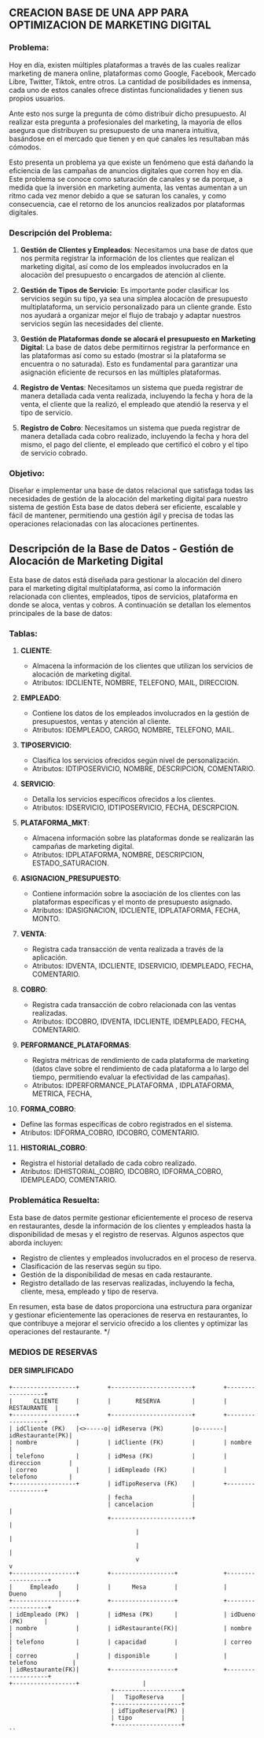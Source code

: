 ## CREACION BASE DE UNA APP PARA OPTIMIZACION DE MARKETING DIGITAL


### Problema:

Hoy en día, existen múltiples plataformas a través de las cuales realizar marketing de manera online, plataformas como Google, Facebook, Mercado Libre, Twitter, Tiktok, entre otros. La cantidad de posibilidades es inmensa, cada uno de estos canales ofrece distintas funcionalidades y tienen sus propios usuarios.

Ante esto nos surge la pregunta de cómo distribuir dicho presupuesto. Al realizar esta pregunta a profesionales del marketing, la mayoría de ellos asegura que distribuyen su presupuesto de una manera intuitiva, basándose en el mercado que tienen y en qué canales les resultaban más cómodos.

Esto presenta un problema ya que existe un fenómeno que está dañando la eficiencia de las campañas de anuncios digitales que corren hoy en día. Este problema se conoce como saturación de canales y se da porque, a medida que la inversión en marketing aumenta, las ventas aumentan a un ritmo cada vez menor debido a que se saturan los canales, y como consecuencia, cae el retorno de los anuncios realizados por plataformas digitales.

### Descripción del Problema:

1. **Gestión de Clientes y Empleados**: Necesitamos una base de datos que nos permita registrar la información de los clientes que realizan el marketing digital, así como de los empleados involucrados en la alocaciòn del presupuesto o encargados de atención al cliente.

2. **Gestión de Tipos de Servicio**: Es importante poder clasificar los servicios según su tipo, ya sea una simplea alocaciòn de presupuesto multiplataforma, un servicio personalizado para un cliente grande. Esto nos ayudará a organizar mejor el flujo de trabajo y adaptar nuestros servicios según las necesidades del cliente.

3. **Gestión de Plataformas donde se alocará el presupuesto en Marketing Digital**: La base de datos debe permitirnos registrar la performance en las plataformas así como su estado (mostrar si la plataforma se encuentra o no saturada). Esto es fundamental para garantizar una asignación eficiente de recursos en las múltiples plataformas.

4. **Registro de Ventas**: Necesitamos un sistema que pueda registrar de manera detallada cada venta realizada, incluyendo la fecha y hora de la venta, el cliente que la realizó, el empleado que atendió la reserva y el tipo de servicio.

5.  **Registro de Cobro**: Necesitamos un sistema que pueda registrar de manera detallada cada cobro realizado, incluyendo la fecha y hora del mismo, el pago del cliente, el empleado que certificó el cobro y el tipo de servicio cobrado.

### Objetivo:

Diseñar e implementar una base de datos relacional que satisfaga todas las necesidades de gestión de la alocación del marketing digital para nuestro sistema de gestión  Esta base de datos deberá ser eficiente, escalable y fácil de mantener, permitiendo una gestión ágil y precisa de todas las operaciones relacionadas con las alocaciones pertinentes.


## Descripción de la Base de Datos - Gestión de Alocación de Marketing Digital

Esta base de datos está diseñada para gestionar la alocación del dinero para el marketing digital multiplataforma, así como la información relacionada con clientes, empleados, tipos de servicios, plataforma en donde se aloca, ventas y cobros. A continuación se detallan los elementos principales de la base de datos:

### Tablas:

1. **CLIENTE**:
   - Almacena la información de los clientes que utilizan los servicios de alocación de marketing digital.
   - Atributos: IDCLIENTE, NOMBRE, TELEFONO, MAIL, DIRECCION.

2. **EMPLEADO**:
   - Contiene los datos de los empleados involucrados en la gestión de presupuestos, ventas y atención al cliente.
   - Atributos: IDEMPLEADO, CARGO, NOMBRE, TELEFONO, MAIL.

3. **TIPOSERVICIO**:
   -  Clasifica los servicios ofrecidos según nivel de personalización.
   -  Atributos: IDTIPOSERVICIO, NOMBRE, DESCRIPCION, COMENTARIO.

4. **SERVICIO**:
   - Detalla los servicios específicos ofrecidos a los clientes.
   - Atributos: IDSERVICIO, IDTIPOSERVICIO, FECHA, DESCRPCION.

5. **PLATAFORMA_MKT**:
   - Almacena información sobre las plataformas donde se realizarán las campañas de marketing digital.
   - Atributos: IDPLATAFORMA, NOMBRE, DESCRIPCION, ESTADO_SATURACION.

6. **ASIGNACION_PRESUPUESTO**:
   - Contiene información sobre la asociación de los clientes con las plataformas específicas y el monto de presupuesto asignado.
   - Atributos: IDASIGNACION, IDCLIENTE, IDPLATAFORMA, FECHA, MONTO.

7. **VENTA**:
   - Registra cada transacción de venta realizada a través de la aplicación.
   - Atributos: IDVENTA, IDCLIENTE, IDSERVICIO, IDEMPLEADO, FECHA, COMENTARIO.

8. **COBRO**:
   - Registra cada transacción de cobro relacionada con las ventas realizadas.
   - Atributos: IDCOBRO, IDVENTA, IDCLIENTE, IDEMPLEADO, FECHA, COMENTARIO.

9. **PERFORMANCE_PLATAFORMAS**:
   - Registra métricas de rendimiento de cada plataforma de marketing (datos clave sobre el rendimiento de cada plataforma a lo largo del tiempo, permitiendo evaluar la efectividad de las campañas).
   - Atributos: IDPERFORMANCE_PLATAFORMA , IDPLATAFORMA, METRICA, FECHA, 

10. **FORMA_COBRO**:
   - Define las formas específicas de cobro registrados en el sistema.
   - Atributos: IDFORMA_COBRO, IDCOBRO, COMENTARIO.

11. **HISTORIAL_COBRO**:
   - Registra el historial detallado de cada cobro realizado.
   - Atributos: IDHISTORIAL_COBRO, IDCOBRO, IDFORMA_COBRO, IDEMPLEADO, COMENTARIO.

### Problemática Resuelta:

Esta base de datos permite gestionar eficientemente el proceso de reserva en restaurantes, desde la información de los clientes y empleados hasta la disponibilidad de mesas y el registro de reservas. Algunos aspectos que aborda incluyen:

- Registro de clientes y empleados involucrados en el proceso de reserva.
- Clasificación de las reservas según su tipo.
- Gestión de la disponibilidad de mesas en cada restaurante.
- Registro detallado de las reservas realizadas, incluyendo la fecha, cliente, mesa, empleado y tipo de reserva.

En resumen, esta base de datos proporciona una estructura para organizar y gestionar eficientemente las operaciones de reserva en restaurantes, lo que contribuye a mejorar el servicio ofrecido a los clientes y optimizar las operaciones del restaurante.
*/

### MEDIOS DE RESERVAS


#### DER SIMPLIFICADO
```
+------------------+        +-----------------------+        +------------------+
|      CLIENTE     |        |       RESERVA         |        |     RESTAURANTE  |
+------------------+        +-----------------------+        +------------------+
| idCliente (PK)   |<>-----o| idReserva (PK)        |o-------| idRestaurante(PK)|
| nombre           |        | idCliente (FK)        |        | nombre           |
| telefono         |        | idMesa (FK)           |        | direccion        |
| correo           |        | idEmpleado (FK)       |        | telefono         |
+------------------+        | idTipoReserva (FK)    |        +------------------+
                            | fecha                 |
                            | cancelacion           |                  |
                            +-----------------------+                  |
                                    |                                  |
                                    |                                  |
                                    v                                  v
+------------------+        +------------------+             +-------------------+
|     Empleado     |        |      Mesa        |             |     Dueno         |
+------------------+        +------------------+             +-------------------+
| idEmpleado (PK)  |        | idMesa (PK)      |             | idDueno (PK)      |
| nombre           |        | idRestaurante(FK)|             | nombre            |
| telefono         |        | capacidad        |             | correo            |
| correo           |        | disponible       |             | telefono          |
| idRestaurante(FK)|        +------------------+             +-------------------+
+------------------+                  |
                             +-------------------+
                             |   TipoReserva     |
                             +-------------------+
                             | idTipoReserva(PK) |
                             | tipo              |
                             +-------------------+
``

